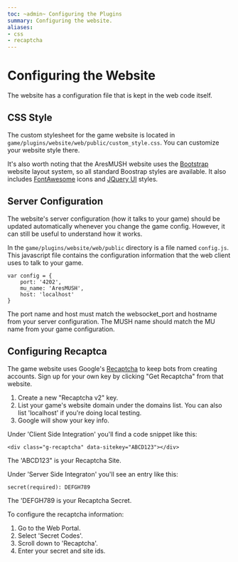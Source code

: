 ```yaml
---
toc: ~admin~ Configuring the Plugins
summary: Configuring the website.
aliases:
- css
- recaptcha
---
```

# Configuring the Website

The website has a configuration file that is kept in the web code itself.  

## CSS Style

The custom stylesheet for the game website is located in `game/plugins/website/web/public/custom_style.css`.   You can customize your website style there.

It's also worth noting that the AresMUSH website uses the [Bootstrap](http://getbootstrap.com/) website layout system, so all standard Boostrap styles are available.   It also includes [FontAwesome](http://fontawesome.io/icons/) icons and [JQuery UI](https://jqueryui.com/) styles.

## Server Configuration

The website's server configuration (how it talks to your game) should be updated automatically whenever you change the game config.  However, it can still be useful to understand how it works.

In the `game/plugins/website/web/public` directory is a file named `config.js`.  This javascript file contains the configuration information that the web client uses to talk to your game.

    var config = {
        port: '4202',
        mu_name: 'AresMUSH',
        host: 'localhost'
    }

The port name and host must match the websocket_port and hostname from your server configuration.   The MUSH name should match the MU name from your game configuration.

## Configuring Recaptca

The game website uses Google's [Recaptcha](https://www.google.com/recaptcha/intro/) to keep bots from creating accounts.  Sign up for your own key by clicking "Get Recaptcha" from that website.

1. Create a new "Recaptcha v2" key.
2. List your game's website domain under the domains list.  You can also list 'localhost' if you're doing local testing.
3. Google will show your key info.

Under 'Client Side Integration' you'll find a code snippet like this:

`<div class="g-recaptcha" data-sitekey="ABCD123"></div>`

The 'ABCD123" is your Recaptcha Site.

Under 'Server Side Integraton' you'll see an entry like this:

`secret(required): DEFGH789`

The 'DEFGH789 is your Recaptcha Secret.

To configure the recaptcha information:

1. Go to the Web Portal.
2. Select 'Secret Codes'.
3. Scroll down to 'Recaptcha'.
4. Enter your secret and site ids.